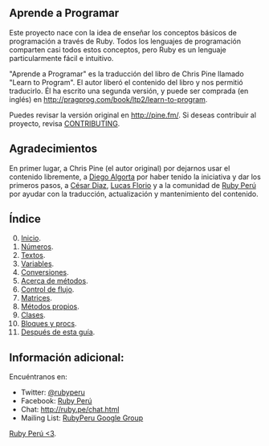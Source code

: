 ## Aprende a Programar

Este proyecto nace con la idea de enseñar los conceptos básicos de programación
a través de Ruby. Todos los lenguajes de programación comparten casi todos estos
conceptos, pero Ruby es un lenguaje particularmente fácil e intuitivo.

"Aprende a Programar" es la traducción del libro de Chris Pine llamado
"Learn to Program". El autor liberó el contenido del libro y nos permitió
traducirlo. Él ha escrito una segunda versión, y puede ser comprada (en inglés) en
<http://pragprog.com/book/ltp2/learn-to-program>.

Puedes revisar la versión original en <http://pine.fm/>. Si deseas contribuir
al proyecto, revisa [CONTRIBUTING](https://github.com/rubyperu/aprende.a.programar/blob/master/CONTRIBUTING.md).

## Agradecimientos

En primer lugar, a Chris Pine (el autor original) por dejarnos usar el contenido
libremente, a [Diego Algorta](http://oboxodo.com) por haber tenido la iniciativa y
dar los primeros pasos, a [César Diaz](https://github.com/cesarediaz),
[Lucas Florio](https://github.com/lucasefe) y a la comunidad de
[Ruby Perú](http://ruby.pe) por ayudar con la traducción, actualización y
mantenimiento del contenido.

## Índice

0. [Inicio](https://github.com/rubyperu/aprende.a.programar/blob/master/capitulos/00-inicio.md).
1. [Números](https://github.com/rubyperu/aprende.a.programar/blob/master/capitulos/01-numeros.md).
2. [Textos](https://github.com/rubyperu/aprende.a.programar/blob/master/capitulos/02-textos.md).
3. [Variables](https://github.com/rubyperu/aprende.a.programar/blob/master/capitulos/03-variables.md).
4. [Conversiones](https://github.com/rubyperu/aprende.a.programar/blob/master/capitulos/04-conversiones.md).
5. [Acerca de métodos](https://github.com/rubyperu/aprende.a.programar/blob/master/capitulos/05-acerca-de-metodos.md).
6. [Control de flujo](https://github.com/rubyperu/aprende.a.programar/blob/master/capitulos/06-control-de-flujo.md).
7. [Matrices](https://github.com/rubyperu/aprende.a.programar/blob/master/capitulos/07-matrices.md).
8. [Métodos propios](https://github.com/rubyperu/aprende.a.programar/blob/master/capitulos/08-metodos-propios.md).
9. [Clases](https://github.com/rubyperu/aprende.a.programar/blob/master/capitulos/09-clases.md).
10. [Bloques y procs](https://github.com/rubyperu/aprende.a.programar/blob/master/capitulos/10-bloques-y-procs.md).
11. [Después de esta guía](https://github.com/rubyperu/aprende.a.programar/blob/master/capitulos/11-despues-de-esta-guia.md).

## Información adicional:

Encuéntranos en:

* Twitter: [@rubyperu](https://twitter.com/rubyperu)
* Facebook: [Ruby Perú](https://www.facebook.com/pages/Ruby-Perú/191872640917345)
* Chat: <http://ruby.pe/chat.html>
* Mailing List: [RubyPeru Google Group](https://groups.google.com/forum/?fromgroups#!forum/rubyperu)

[Ruby Perú <3](http://ruby.pe/).
